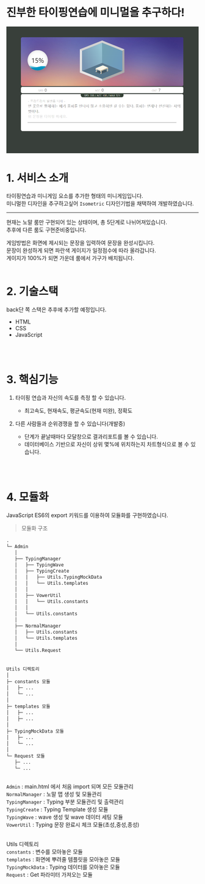 # 진부한 타이핑연습에 미니멀을 추구하다!

![캡처](/md_assets/mainScreenShot.png)

# 1. 서비스 소개
타이핑연습과 미니게임 요소를 추가한 형태의 미니게임입니다.
<br>
미니멀한 디자인을 추구하고싶어 `Isometric` 디자인기법을 채택하여 개발하였습니다.
___
현재는 노말 룸만 구현되어 있는 상태이며, 총 5단계로 나뉘어져있습니다.
<br>
추후에 다른 룸도 구현준비중입니다.

게임방법은 화면에 제시되는 문장을 입력하여 문장을 완성시킵니다.
<br>
문장이 완성하게 되면 파란색 게이지가 일정점수에 따라 올라갑니다.
<br>
게이지가 100%가 되면 가운데 룸에서 가구가 배치됩니다.
<br><br>

# 2. 기술스택
back단 쪽 스택은 추후에 추가할 예정입니다.
* HTML
* CSS
* JavaScript


<br><br>
# 3. 핵심기능
1. 타이핑 연습과 자신의 속도를 측정 할 수 있습니다.
	* 최고속도, 현재속도, 평균속도(현재 미완), 정확도

2. 다른 사람들과 순위경쟁을 할 수 있습니다(개발중)
	* 단계가 끝날때마다 모달창으로 결과리포트를 볼 수 있습니다.
	* 데이터베이스 기반으로 자신이 상위 몇%에 위치하는지 차트형식으로 볼 수 있습니다.


<br>
<br>

# 4. 모듈화
JavaScript ES6의 export 키워드를 이용하여 모듈화를 구현하였습니다.

> 모듈화 구조
```
.
└─ Admin
   │
   ├── TypingManager  
   │   ├── TypingWave
   │   ├── TypingCreate
   │   │   ├── Utils.TypingMockData
   │   │   └── Utils.templates
   │   │
   │   ├── VowerUtil 
   │   │   └── Utils.constants
   │   │
   │   └── Utils.constants
   │
   ├── NormalManager
   │   ├── Utils.constants
   │   └── Utils.templates
   │
   └── Utils.Request


Utils 디렉토리
│
├─ constants 모듈
│   ├─ ... 
│   └─ ...
│   
├─ templates 모듈
│   ├─ ... 
│   ├─ ...
│
├─ TypingMockData 모듈
│   ├─ ... 
│   └─ ...
│
└─ Request 모듈
   ├─ ... 
   └─ ...
   
```

`Admin` : main.html 에서 처음 import 되며 모든 모듈관리 <br>
	`NormalManager` : 노말 맵 생성 및 모듈관리 <br>
	`TypingManager` : Typing 부분 모듈관리 및 출력관리 <br>
		`TypingCreate` : Typing Template 생성 모듈 <br>
		`TypingWave` : wave 생성 및 wave 데이터 세팅 모듈 <br>
		`VowerUtil` : Typing 문장 완료시 체크 모듈(초성,중성,종성) <br> <br>

Utils 디렉토리 <br>
	`constants` : 변수를 모아놓은 모듈 <br>
	`templates` : 화면에 뿌려줄 템플릿을 모아놓은 모듈 <br>
	`TypingMockData` : Typing 데이터를 모아놓은 모듈 <br>
	`Request` : Get 파라미터 가져오는 모듈 <br>


